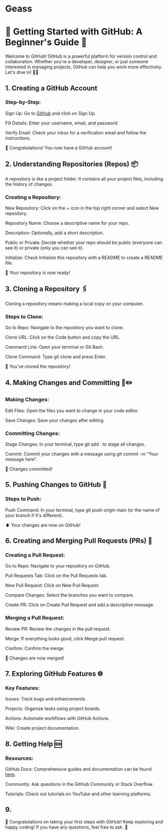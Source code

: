 # Geass

# 🌟 Getting Started with GitHub: A Beginner's Guide 🌟

Welcome to GitHub! GitHub is a powerful platform for version control and collaboration. Whether you're a developer, designer, or just someone interested in managing projects, GitHub can help you work more effectively. Let's dive in! 🏊‍♂️

## 1. Creating a GitHub Account

### Step-by-Step:
Sign Up: Go to [GitHub](github.com) and click on Sign Up.

Fill Details: Enter your username, email, and password.

Verify Email: Check your inbox for a verification email and follow the instructions.

🎉 Congratulations! You now have a GitHub account!

## 2. Understanding Repositories (Repos) 📦

A repository is like a project folder. It contains all your project files, including the history of changes.

### Creating a Repository:
New Repository: Click on the + icon in the top right corner and select New repository.

Repository Name: Choose a descriptive name for your repo.

Description: Optionally, add a short description.

Public or Private: Decide whether your repo should be public (everyone can see it) or private (only you can see it).

Initialize: Check Initialize this repository with a README to create a README file.

🚀 Your repository is now ready!

## 3. Cloning a Repository 🖇️

Cloning a repository means making a local copy on your computer.

### Steps to Clone:
Go to Repo: Navigate to the repository you want to clone.

Clone URL: Click on the Code button and copy the URL.

Command Line: Open your terminal or Git Bash.

Clone Command: Type git clone <URL> and press Enter.

🔄 You've cloned the repository!

## 4. Making Changes and Committing 📑✏️

### Making Changes:
Edit Files: Open the files you want to change in your code editor.

Save Changes: Save your changes after editing.

### Committing Changes:
Stage Changes: In your terminal, type git add . to stage all changes.

Commit: Commit your changes with a message using git commit -m "Your message here".

💾 Changes committed!

## 5. Pushing Changes to GitHub 🚀

### Steps to Push:
Push Command: In your terminal, type git push origin main (or the name of your branch if it's different).

⬆️ Your changes are now on GitHub!

## 6. Creating and Merging Pull Requests (PRs) 🔄

### Creating a Pull Request:
Go to Repo: Navigate to your repository on GitHub.

Pull Requests Tab: Click on the Pull Requests tab.

New Pull Request: Click on New Pull Request.

Compare Changes: Select the branches you want to compare.

Create PR: Click on Create Pull Request and add a descriptive message.

### Merging a Pull Request:
Review PR: Review the changes in the pull request.

Merge: If everything looks good, click Merge pull request.

Confirm: Confirm the merge.

🔗 Changes are now merged!

## 7. Exploring GitHub Features 🌐

### Key Features:
Issues: Track bugs and enhancements.

Projects: Organize tasks using project boards.

Actions: Automate workflows with GitHub Actions.

Wiki: Create project documentation.
## 8. Getting Help 🆘

### Resources:
GitHub Docs: Comprehensive guides and documentation can be found [here](https://docs.github.com/en).

Community: Ask questions in the GitHub Community or Stack Overflow.

Tutorials: Check out tutorials on YouTube and other learning platforms.

## 9. 
👏 Congratulations on taking your first steps with GitHub! Keep exploring and happy coding! If you have any questions, feel free to ask. 🌟

